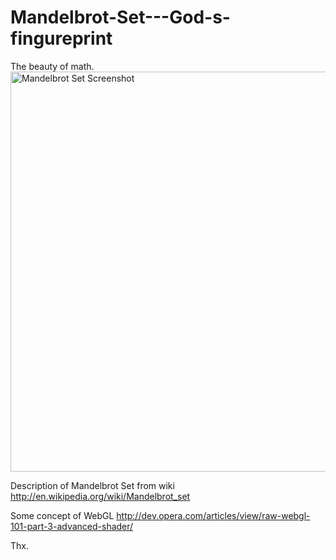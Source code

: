 Mandelbrot-Set---God-s-fingureprint
===================================

The beauty of math.
</br>
<img src="https://raw.github.com/Geek4IT/Mandelbrot-Set---God-s-fingureprint/master/image.png" alt="Mandelbrot Set Screenshot" width="640" height="640" />


Description of Mandelbrot Set from wiki
http://en.wikipedia.org/wiki/Mandelbrot_set

Some concept of WebGL
http://dev.opera.com/articles/view/raw-webgl-101-part-3-advanced-shader/

Thx.
